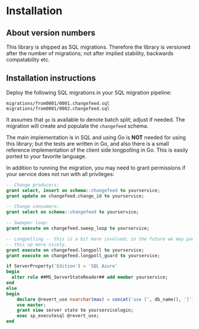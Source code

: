 # Installation

## About version numbers

This library is shipped as SQL migrations. Therefore the library is versioned
after the number of migrations; not after implied stability, backwards
compatability etc.

## Installation instructions
Deploy the following SQL migrations in your
SQL migration pipeline:

```
migrations/from0001/0001.changefeed.sql
migrations/from0001/0002.changefeed.sql
```

It assumes that `go` is available to denote
batch split; adjust if needed. The migration will create and populate the `changefeed` schema.

The main implementation is in SQL and using Go is **NOT** needed for using this
library; but the tests are written in Go, and also there is a small reference
implementation of the client side longpolling in Go. This is easily ported
to your favorite language.

In addition to running the migration, you may need to grant permissions
if your service does not run with all privileges:
```sql
-- Change producers:
grant select, insert on schema::changefeed to yourservice;
grant update on changefeed.change_id to yourservice;

-- Change consumers:
grant select on schema::changefeed to yourservice;

-- Sweeper loop:
grant execute on changefeed.sweep_loop to yourservice;

-- Longpolling -- this is a bit more involved; in the future we may package
-- this up more nicely.
grant execute on changefeed.longpoll to yourservice;
grant execute on changefeed.longpoll_guard to yourservice;

if ServerProperty('Edition') = 'SQL Azure'
begin
  alter role ##MS_ServerStateReader## add member yourservice;
end
else
begin
    declare @revert_use nvarchar(max) = concat('use [', db_name(), ']');
    use master;
    grant view server state to yourservicelogin;
    exec sp_executesql @revert_use;
end
```
